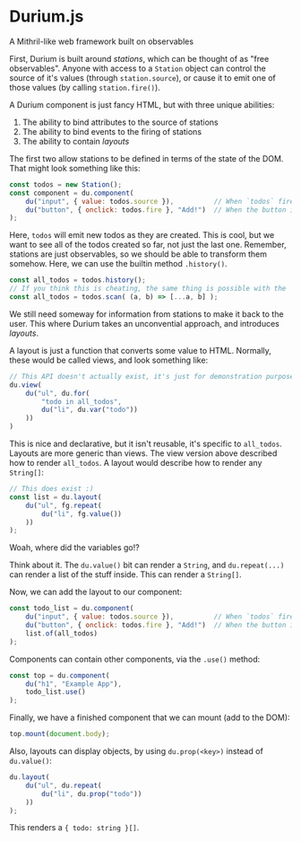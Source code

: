 # Durium.js
A Mithril-like web framework built on observables

First, Durium is built around *stations*, which can be thought of as "free observables". Anyone with access to a `Station` object can control the source of it's values (through `station.source`), or cause it to emit one of those values (by calling `station.fire()`). 

A Durium component is just fancy HTML, but with three unique abilities:
1. The ability to bind attributes to the source of stations
2. The ability to bind events to the firing of stations
3. The ability to contain *layouts*

The first two allow stations to be defined in terms of the state of the DOM. That might look something like this:
```js
const todos = new Station();
const component = du.component(
	du("input", { value: todos.source }),          // When `todos` fires, it will send the value attribute
	du("button", { onclick: todos.fire }, "Add!")  // When the button is clicked, `todos` will fire
);
```

Here, `todos` will emit new todos as they are created. This is cool, but we want to see all of the todos created so far, not just the last one. Remember, stations are just observables, so we should be able to transform them somehow. Here, we can use the builtin method `.history()`.

```js
const all_todos = todos.history();
// If you think this is cheating, the same thing is possible with the `scan` method as:
const all_todos = todos.scan( (a, b) => [...a, b] );
```

We still need someway for information from stations to make it back to the user. This where Durium takes an unconvential approach, and introduces *layouts*.

A layout is just a function that converts some value to HTML. Normally, these would be called views, and look something like:
```js
// This API doesn't actually exist, it's just for demonstration purposes
du.view(
	du("ul", du.for(
		"todo in all_todos",
		du("li", du.var("todo"))
	))
)
```

This is nice and declarative, but it isn't reusable, it's specific to `all_todos`. Layouts are more generic than views. The view version above described how to render `all_todos`. A layout would describe how to render any `String[]`:
```js
// This does exist :)
const list = du.layout(
	du("ul", fg.repeat(
		du("li", fg.value())
	))
);
```

Woah, where did the variables go!?

Think about it. The `du.value()` bit can render a `String`, and `du.repeat(...)` can render a list of the stuff inside. This can render a `String[]`.


Now, we can add the layout to our component:
```js
const todo_list = du.component(
	du("input", { value: todos.source }),          // When `todos` fires, it will send the value attribute
	du("button", { onclick: todos.fire }, "Add!")  // When the button is clicked, `todos` will fire
	list.of(all_todos)
);
```

Components can contain other components, via the `.use()` method:
```js
const top = du.component(
	du("h1", "Example App"),
	todo_list.use()
);
```

Finally, we have a finished component that we can mount (add to the DOM):
```js
top.mount(document.body);
```

Also, layouts can display objects, by using `du.prop(<key>)` instead of `du.value()`:
```js
du.layout(
	du("ul", du.repeat(
		du("li", du.prop("todo"))
	))
);
```

This renders a `{ todo: string }[]`. 
